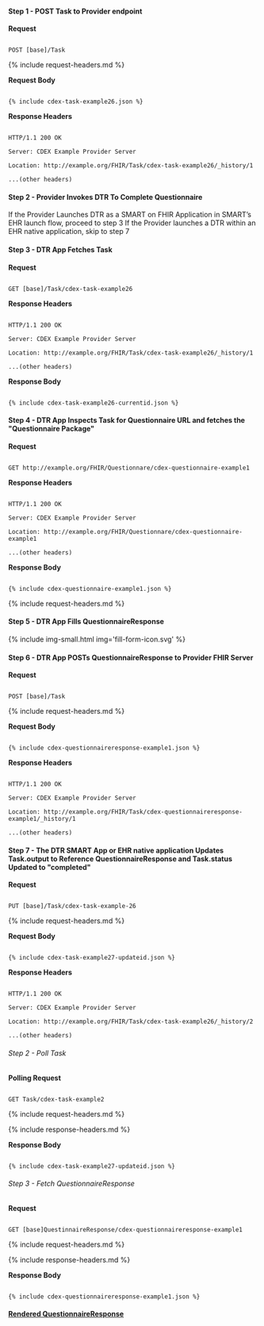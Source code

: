 


#### Step 1 - POST Task to Provider endpoint


**Request**

~~~

POST [base]/Task

~~~


{% include request-headers.md %}


**Request Body**


~~~

{% include cdex-task-example26.json %}

~~~


**Response Headers**


~~~

HTTP/1.1 200 OK

Server: CDEX Example Provider Server

Location: http://example.org/FHIR/Task/cdex-task-example26/_history/1

...(other headers)

~~~

#### Step 2 - Provider Invokes DTR To Complete Questionnaire

If the Provider Launches DTR as a SMART on FHIR Application in SMART’s EHR launch flow, proceed to step 3
If the Provider launches a DTR within an EHR native application, skip to step 7

#### Step 3 - DTR App Fetches Task

**Request**

~~~

GET [base]/Task/cdex-task-example26

~~~

**Response Headers**


~~~

HTTP/1.1 200 OK

Server: CDEX Example Provider Server

Location: http://example.org/FHIR/Task/cdex-task-example26/_history/1

...(other headers)

~~~

**Response Body**


~~~

{% include cdex-task-example26-currentid.json %}

~~~

#### Step 4 - DTR App Inspects Task for Questionnaire URL and fetches the "Questionnaire Package"


**Request**

~~~

GET http://example.org/FHIR/Questionnare/cdex-questionnaire-example1

~~~

**Response Headers**


~~~

HTTP/1.1 200 OK

Server: CDEX Example Provider Server

Location: http://example.org/FHIR/Questionnare/cdex-questionnaire-example1

...(other headers)

~~~

**Response Body**


~~~

{% include cdex-questionnaire-example1.json %}

~~~


{% include request-headers.md %}

#### Step 5 - DTR App Fills QuestionnaireResponse

{% include img-small.html img='fill-form-icon.svg' %}


#### Step 6 - DTR App POSTs QuestionnaireResponse to Provider FHIR Server

**Request**

~~~

POST [base]/Task

~~~


{% include request-headers.md %}


**Request Body**


~~~

{% include cdex-questionnaireresponse-example1.json %}

~~~


**Response Headers**


~~~

HTTP/1.1 200 OK

Server: CDEX Example Provider Server

Location: http://example.org/FHIR/Task/cdex-questionnaireresponse-example1/_history/1

...(other headers)

~~~

#### Step 7 -  The DTR SMART App or EHR native application Updates Task.output to Reference QuestionnaireResponse and Task.status Updated to "completed"

**Request**

~~~

PUT [base]/Task/cdex-task-example-26

~~~


{% include request-headers.md %}


**Request Body**


~~~

{% include cdex-task-example27-updateid.json %}

~~~


**Response Headers**


~~~

HTTP/1.1 200 OK

Server: CDEX Example Provider Server

Location: http://example.org/FHIR/Task/cdex-task-example26/_history/2

...(other headers)

~~~


###### Step 2 - Poll Task


**Polling Request**

~~~

GET Task/cdex-task-example2

~~~


{% include request-headers.md %}


{% include response-headers.md %}


**Response Body**


~~~

{% include cdex-task-example27-updateid.json %}

~~~


###### Step 3 - Fetch QuestionnaireResponse


**Request**

~~~

GET [base]QuestinnaireResponse/cdex-questionnaireresponse-example1
~~~


{% include request-headers.md %}


{% include response-headers.md %}


**Response Body**


~~~

{% include cdex-questionnaireresponse-example1.json %}

~~~

####  [Rendered QuestionnaireResponse](http://hl7.org/fhir/us/davinci-cdex/STU2/QuestionnaireResponse-cdex-questionnaireresponse-example1.html)
